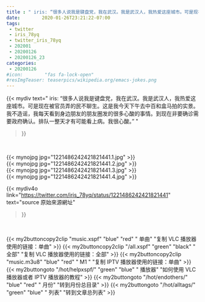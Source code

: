 ```yaml
---
title : " iris: “很多人说我是键盘党，我在武汉。我是武汉人，我热爱这座城市。可是现在被官员弄的民不聊生。这是我今天下午去中百和盒马拍的实景。我不造谣，我每天看到身边朋友的朋友圈发的很多心酸的事情。到现在非要确诊需要政府确认。排队一整天才有可能看上病。我很心酸。”  "
date:        2020-01-26T23:21:22-07:00
tags:
 - twitter
 - iris_78yq
 - twitter_iris_78yq
 - 202001
 - 20200126
 - 20200126_23
categories:
 - 20200126
#icon:        "fas fa-lock-open"
#resImgTeaser: teaserpics/wikipedia.org/emacs-jokes.png
---
```


{{< mydiv text=" iris: “很多人说我是键盘党，我在武汉。我是武汉人，我热爱这座城市。可是现在被官员弄的民不聊生。这是我今天下午去中百和盒马拍的实景。我不造谣，我每天看到身边朋友的朋友圈发的很多心酸的事情。到现在非要确诊需要政府确认。排队一整天才有可能看上病。我很心酸。”  "
>}}
<br>


 {{< mynojpg jpg="1221486242421821441.1.jpg" >}}<br>  {{< mynojpg jpg="1221486242421821441.2.jpg" >}}<br>  {{< mynojpg jpg="1221486242421821441.3.jpg" >}}<br>  {{< mynojpg jpg="1221486242421821441.4.jpg" >}}<br> 



{{< mydiv4o link="https://twitter.com/iris_78yq/status/1221486242421821441"
text="source 原始來源網址"
>}}


<br>

{{< my2buttoncopy2clip "music.xspf"        "blue"   "red"    " 单曲"  "复制 VLC 播放器使用的链接：单曲" >}} {{< my2buttoncopy2clip "/all.xspf"         "green"  "black"  " 全部"  "复制 VLC 播放器使用的链接：全部" >}} {{< my2buttoncopy2clip "music.m3u8"        "blue"   "red"    " M1 "    "复制 IPTV 播放器使用的链接：单曲" >}} {{< my2buttongoto      "/hot/helpxspf/"    "green"  "blue"   " 播放器" "如何使用 VLC 播放器或者 IPTV 播放器的教程" >}} {{< my2buttongoto      "/hot/endothers/"   "blue"   "red"    " 月份"   "转到月份总目录" >}} {{< my2buttongoto      "/hot/alltags/"     "green"  "blue"   " 列表"   "转到文章总列表" >}} 
